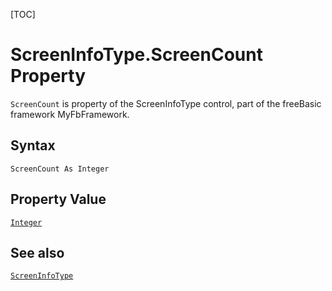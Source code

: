 [TOC]
# ScreenInfoType.ScreenCount Property

`ScreenCount` is property of the ScreenInfoType control, part of the freeBasic framework MyFbFramework.
## Syntax
```freeBasic
ScreenCount As Integer
```
## Property Value
[`Integer`]("https://www.freebasic.net/wiki/KeyPgInteger")
## See also
[`ScreenInfoType`](ScreenInfoType.md)
